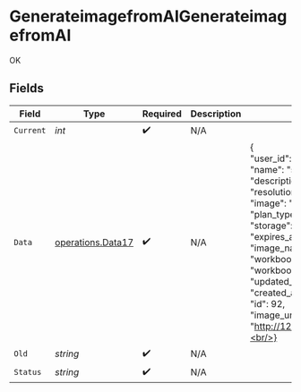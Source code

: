 # GenerateimagefromAIGenerateimagefromAI

OK


## Fields

| Field                                                                                                                                                                                                                                                                                                                                                                                                                                                                                     | Type                                                                                                                                                                                                                                                                                                                                                                                                                                                                                      | Required                                                                                                                                                                                                                                                                                                                                                                                                                                                                                  | Description                                                                                                                                                                                                                                                                                                                                                                                                                                                                               | Example                                                                                                                                                                                                                                                                                                                                                                                                                                                                                   |
| ----------------------------------------------------------------------------------------------------------------------------------------------------------------------------------------------------------------------------------------------------------------------------------------------------------------------------------------------------------------------------------------------------------------------------------------------------------------------------------------- | ----------------------------------------------------------------------------------------------------------------------------------------------------------------------------------------------------------------------------------------------------------------------------------------------------------------------------------------------------------------------------------------------------------------------------------------------------------------------------------------- | ----------------------------------------------------------------------------------------------------------------------------------------------------------------------------------------------------------------------------------------------------------------------------------------------------------------------------------------------------------------------------------------------------------------------------------------------------------------------------------------- | ----------------------------------------------------------------------------------------------------------------------------------------------------------------------------------------------------------------------------------------------------------------------------------------------------------------------------------------------------------------------------------------------------------------------------------------------------------------------------------------- | ----------------------------------------------------------------------------------------------------------------------------------------------------------------------------------------------------------------------------------------------------------------------------------------------------------------------------------------------------------------------------------------------------------------------------------------------------------------------------------------- |
| `Current`                                                                                                                                                                                                                                                                                                                                                                                                                                                                                 | *int*                                                                                                                                                                                                                                                                                                                                                                                                                                                                                     | :heavy_check_mark:                                                                                                                                                                                                                                                                                                                                                                                                                                                                        | N/A                                                                                                                                                                                                                                                                                                                                                                                                                                                                                       |                                                                                                                                                                                                                                                                                                                                                                                                                                                                                           |
| `Data`                                                                                                                                                                                                                                                                                                                                                                                                                                                                                    | [operations.Data17](../../../pkg/models/operations/data17.md)                                                                                                                                                                                                                                                                                                                                                                                                                             | :heavy_check_mark:                                                                                                                                                                                                                                                                                                                                                                                                                                                                        | N/A                                                                                                                                                                                                                                                                                                                                                                                                                                                                                       | {<br/>"user_id": 1,<br/>"name": "sample checking",<br/>"description": "need a eagle image",<br/>"resolution": "256x256",<br/>"image": "assets/images/65156efb84c6c_3",<br/>"plan_type": "paid",<br/>"storage": "local",<br/>"expires_at": "2073-09-15T12:18:03.545504Z",<br/>"image_name": "images/ix3Y9KswvE.png",<br/>"workbook_id": "1",<br/>"workbook_folder_id": "1",<br/>"updated_at": "2023-09-28T12:18:03Z",<br/>"created_at": "2023-09-28T12:18:03Z",<br/>"id": 92,<br/>"image_url": "http://127.0.0.1:8000/assets/images/65156efb84c6c_3"<br/>} |
| `Old`                                                                                                                                                                                                                                                                                                                                                                                                                                                                                     | *string*                                                                                                                                                                                                                                                                                                                                                                                                                                                                                  | :heavy_check_mark:                                                                                                                                                                                                                                                                                                                                                                                                                                                                        | N/A                                                                                                                                                                                                                                                                                                                                                                                                                                                                                       |                                                                                                                                                                                                                                                                                                                                                                                                                                                                                           |
| `Status`                                                                                                                                                                                                                                                                                                                                                                                                                                                                                  | *string*                                                                                                                                                                                                                                                                                                                                                                                                                                                                                  | :heavy_check_mark:                                                                                                                                                                                                                                                                                                                                                                                                                                                                        | N/A                                                                                                                                                                                                                                                                                                                                                                                                                                                                                       |                                                                                                                                                                                                                                                                                                                                                                                                                                                                                           |